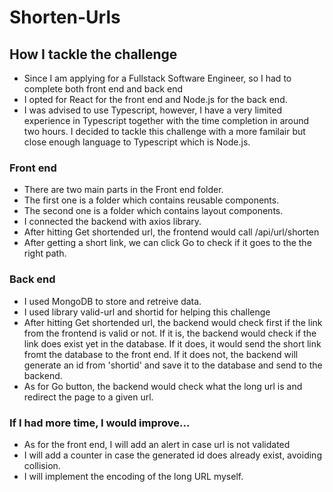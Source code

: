 # Shorten-Urls

## How I tackle the challenge

- Since I am applying for a Fullstack Software Engineer, so I had to complete both front end and back end
- I opted for React for the front end and Node.js for the back end. 
- I was advised to use Typescript, however, I have a very limited experience in Typescript together with 
  the time completion in around two hours. I decided to tackle this challenge with a more familair but close enough language to Typescript which is Node.js.

### Front end

- There are two main parts in the Front end folder.
- The first one is a folder which contains reusable components.
- The second one is a folder which contains layout components.
- I connected the backend with axios library.
- After hitting Get shortended url, the frontend would call /api/url/shorten
- After getting a short link, we can click Go to check if it goes to the the right path.

### Back end

- I used MongoDB to store and retreive data.
- I used library valid-url and shortid for helping this challenge
- After hitting Get shortended url, the backend would check first if the link from the frontend is valid or not. If it is, the backend would check if the link does exist yet in the database.
  If it does, it would send the short link fromt the database to the front end. If it does not, the backend will generate an id from 'shortid' and save it to the database and send to the backend.
- As for Go button, the backend would check what the long url is and redirect the page to a given url.

### If I had more time, I would improve...

- As for the front end, I will add an alert in case url is not validated
- I will add a counter in case the generated id does already exist, avoiding collision.
- I will implement the encoding of the long URL myself.



